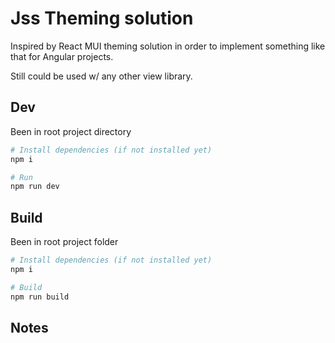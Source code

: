 # Jss Theming solution

Inspired by React MUI theming solution in order to implement something like that for Angular projects.

Still could be used w/ any other view library.

## Dev

Been in root project directory

```bash
# Install dependencies (if not installed yet)
npm i

# Run
npm run dev
```

## Build

Been in root project folder

```bash
# Install dependencies (if not installed yet)
npm i

# Build
npm run build
```

## Notes
